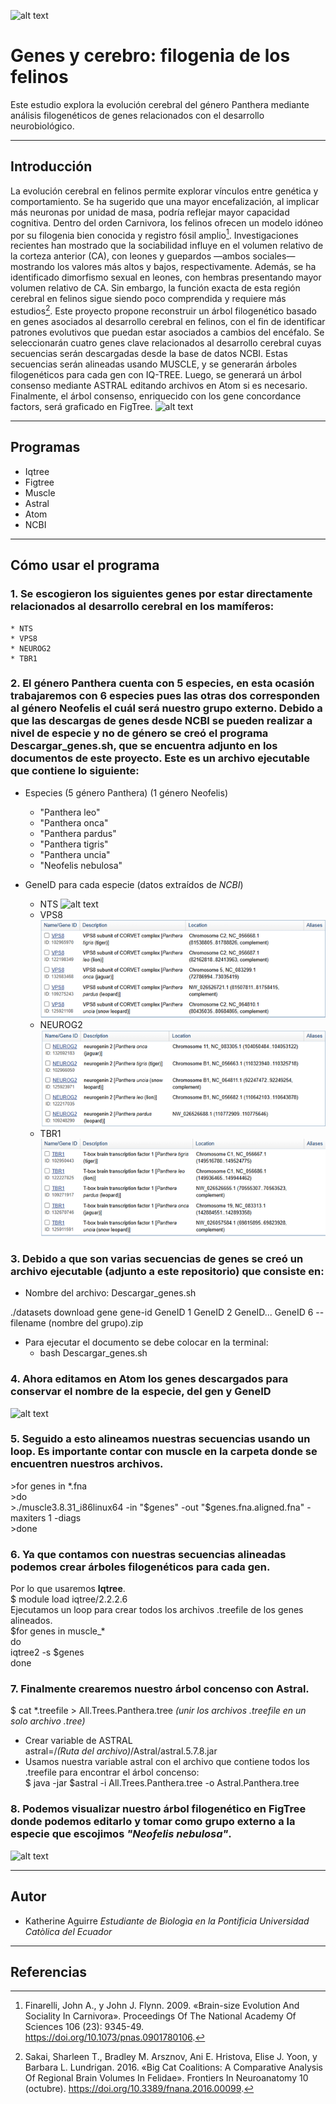 ![alt text](https://st4.depositphotos.com/1594920/38712/i/950/depositphotos_387122742-stock-photo-large-group-many-wild-cats.jpg)
# Genes y cerebro: filogenia de los felinos
Este estudio explora la evolución cerebral del género Panthera mediante análisis filogenéticos de genes relacionados con el desarrollo neurobiológico.
*************** 
## Introducción
La evolución cerebral en felinos permite explorar vínculos entre genética y comportamiento. Se ha sugerido que una mayor encefalización, al implicar más neuronas por unidad de masa, podría reflejar mayor capacidad cognitiva. Dentro del orden Carnivora, los felinos ofrecen un modelo idóneo por su filogenia bien conocida y registro fósil amplio[^1]. Investigaciones recientes han mostrado que la sociabilidad influye en el volumen relativo de la corteza anterior (CA), con leones y guepardos —ambos sociales— mostrando los valores más altos y bajos, respectivamente. Además, se ha identificado dimorfismo sexual en leones, con hembras presentando mayor volumen relativo de CA. Sin embargo, la función exacta de esta región cerebral en felinos sigue siendo poco comprendida y requiere más estudios[^2]. Este proyecto propone reconstruir un árbol filogenético basado en genes asociados al desarrollo cerebral en felinos, con el fin de identificar patrones evolutivos que puedan estar asociados a cambios del encéfalo. Se seleccionarán cuatro genes clave relacionados al desarrollo cerebral cuyas secuencias serán descargadas desde la base de datos NCBI. Estas secuencias serán alineadas usando MUSCLE, y se generarán árboles filogenéticos para cada gen con IQ-TREE. Luego, se generará un árbol consenso mediante ASTRAL editando archivos en Atom si es necesario. Finalmente, el árbol consenso, enriquecido con los gene concordance factors, será graficado en FigTree.
![alt text](https://previews.123rf.com/images/eraxion/eraxion2107/eraxion210700010/171103216-3d-rendered-illustration-of-the-cat-anatomy-the-brain.jpg)
****************
## Programas 
* Iqtree
* Figtree
* Muscle
* Astral
* Atom
* NCBI
**************
## Cómo usar el programa
### 1. Se escogieron los siguientes genes por estar directamente relacionados al desarrollo cerebral en los mamíferos: 
    * NTS
    * VPS8
    * NEUROG2
    * TBR1
### 2. El género Panthera cuenta con 5 especies, en esta ocasión trabajaremos con 6 especies pues las otras dos corresponden al género Neofelis el cuál será nuestro grupo externo. Debido a que las descargas de genes desde NCBI se pueden realizar a nivel de especie y no de género se creó el programa **Descargar_genes.sh, que se encuentra adjunto en los documentos de este proyecto.** Este es un archivo ejecutable que contiene lo siguiente:
 
* Especies (5 género Panthera) (1 género Neofelis)

    * "Panthera leo"
    * "Panthera onca"
    * "Panthera pardus"
    * "Panthera tigris"
    * "Panthera uncia"
    * "Neofelis nebulosa"

* GeneID para cada especie (datos extraídos de _NCBI_)
    * NTS
![alt text](Imágenes/Imagen1.png)
    * VPS8
![alt text](Imágenes/VPS.png)
    * NEUROG2
![alt text](Imágenes/NEUROG2.png)
    * TBR1
![alt text](Imágenes/TBR.png)  


### 3. Debido a que son varias secuencias de genes se creó un archivo ejecutable (adjunto a este repositorio) que consiste en:
 * Nombre del archivo: Descargar_genes.sh

./datasets download gene gene-id GeneID 1 GeneID 2 GeneID... GeneID 6 --filename (nombre del grupo).zip

 * Para ejecutar el documento se debe colocar en la terminal:
   * bash Descargar_genes.sh

### 4. Ahora editamos en __Atom__ los genes descargados para conservar el nombre de la especie, del gen y GeneID
 ![alt text](Imágenes/Atom.png)
### 5. Seguido a esto alineamos nuestras secuencias usando un loop. Es importante contar con __muscle__ en la carpeta donde se encuentren nuestros archivos.  
\>for genes in *.fna  
   \>do  
   \>./muscle3.8.31_i86linux64 -in "$genes" -out "$genes.fna.aligned.fna" -maxiters 1 -diags  
   \>done  
### 6. Ya que contamos con nuestras secuencias alineadas podemos crear árboles filogenéticos para cada gen.  
Por lo que usaremos __Iqtree__.  
$ module load iqtree/2.2.2.6  
Ejecutamos un loop para crear todos los archivos .treefile de los genes alineados.  
$for genes in muscle_*  
do  
iqtree2 -s $genes  
done  
### 7. Finalmente crearemos nuestro árbol concenso con __Astral__.  
$ cat *.treefile > All.Trees.Panthera.tree _(unir los archivos .treefile en un solo archivo .tree)_  
  * Crear variable de ASTRAL  
astral=/_(Ruta del archivo)_/Astral/astral.5.7.8.jar  
  * Usamos nuestra variable astral con el archivo que contiene todos los .treefile para encontrar el árbol concenso:  
  $ java -jar $astral -i All.Trees.Panthera.tree -o Astral.Panthera.tree  
### 8. Podemos visualizar nuestro árbol filogenético en __FigTree__ donde podemos editarlo y tomar como grupo externo a la especie que escojimos _"Neofelis nebulosa"_.  
![alt text](Imágenes/Astral.Panther.tree.png)

 
********************
## Autor
* Katherine Aguirre _Estudiante de Biologìa en la Pontificia Universidad Catòlica del Ecuador_
************
## Referencias

[^1]:Finarelli, John A., y John J. Flynn. 2009. «Brain-size Evolution And Sociality In Carnivora». Proceedings Of The National Academy Of Sciences 106 (23): 9345-49. https://doi.org/10.1073/pnas.0901780106.

[^2]:Sakai, Sharleen T., Bradley M. Arsznov, Ani E. Hristova, Elise J. Yoon, y Barbara L. Lundrigan. 2016. «Big Cat Coalitions: A Comparative Analysis Of Regional Brain Volumes In Felidae». Frontiers In Neuroanatomy 10 (octubre). https://doi.org/10.3389/fnana.2016.00099.

